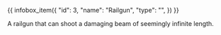 {{ infobox_item({
	"id": 3,
	"name": "Railgun",
	"type": "",
}) }}

A railgun that can shoot a damaging beam of seemingly infinite length.